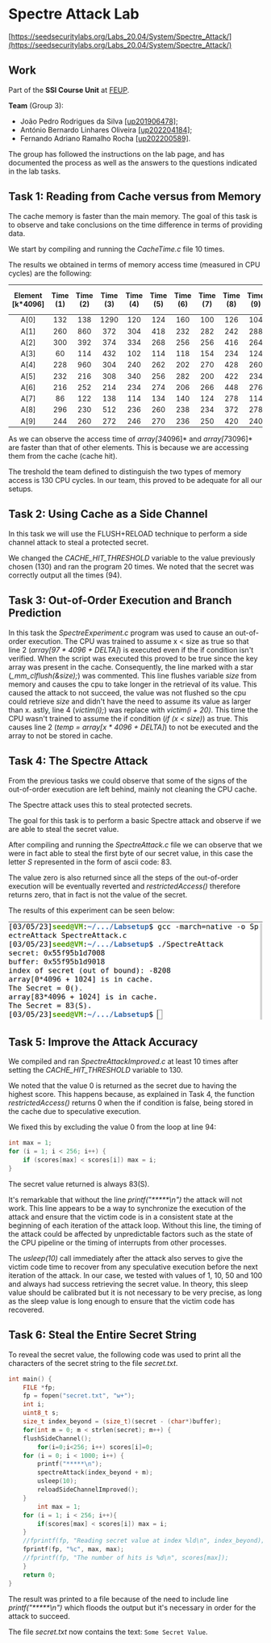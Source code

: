 # Spectre Attack Lab

[https://seedsecuritylabs.org/Labs_20.04/System/Spectre_Attack/](https://seedsecuritylabs.org/Labs_20.04/System/Spectre_Attack/)

## Work

Part of the **SSI Course Unit** at [FEUP](https://sigarra.up.pt/feup/en/WEB_PAGE.INICIAL).

**Team** (Group 3):

- João Pedro Rodrigues da Silva [[up201906478]](mailto:up201906478@edu.fe.up.pt);
- António Bernardo Linhares Oliveira [[up202204184]](mailto:up202204184@edu.fe.up.pt);
- Fernando Adriano Ramalho Rocha [[up202200589]](mailto:up202200589@edu.fe.up.pt).

The group has followed the instructions on the lab page, and has documented the process as well as the answers to the questions indicated in the lab tasks.

## Task 1: Reading from Cache versus from Memory

The cache memory is faster than the main memory. The goal of this task is to observe and take conclusions on the time difference in terms of providing data.

We start by compiling and running the *CacheTime.c* file 10 times.

The results we obtained in terms of memory access time (measured in CPU cycles) are the following:

| Element [k*4096]     | Time (1) | Time (2) | Time (3) | Time (4)     | Time (5) | Time (6)  | Time (7) | Time (8)  | Time (9) | Time (10)  | Average Time Taken |  
| :----:       |  :----:  |   :----: |  :----:  |    :----:    |   :----: |  :----:   |  :----:  |   :----:  | :----:   |   :----:   |       :----:       |
| A[0]      | 132    | 138|1290    | 120        | 124 |160     | 100    | 126|  104    | 174| **245**       |
| A[1]       |  260   | 860|372    | 304       | 418| 232     | 282    | 242| 288     | 1174| **443**        |
| A[2]       | 300    | 392|374    | 334        | 268|256     | 256    | 416| 264     | 278|   **314**   |
| A[3]       | 60    | 114|432    | 102        | 114|118     | 154    | 234| 124     | 168|      **162**   |
| A[4]       | 228    | 960| 304   | 240        | 262 |202     |  270   | 428| 260    | 308|      **346**   |
| A[5]       |   232  | 216|308    |  340       | 256|  282   | 200    | 422| 234     | 282|      **277**   |
| A[6]       | 216    | 252|214    |    234     | 274|  206    | 266    | 448| 276     | 390 |      **278**   |
| A[7]       | 86    | 122|138    |     114    | 134| 140     | 124    | 278| 114     | 168 |      **142**   |
| A[8]       | 296    | 230|512    | 236       | 260| 238     |  234  | 372| 278     |  306| **296**         |
| A[9]       | 244   | 260|272    | 246        | 270|  236    | 250    | 420| 240     | 274| **295**        |

As we can observe the access time of *array[3*4096]* and *array[7*3096]* are faster than that of other elements. This is because we are accessing them from the cache (cache hit).

The treshold the team defined to distinguish the two types of memory access is 130 CPU cycles. In our team, this proved to be adequate for all our setups.

## Task 2: Using Cache as a Side Channel

In this task we will use the FLUSH+RELOAD technique to perform a side channel attack to steal a protected secret.

We changed the *CACHE_HIT_THRESHOLD* variable to the value previously chosen (130) and ran the program 20 times. We noted that the secret was correctly output all the times (94).

## Task 3: Out-of-Order Execution and Branch Prediction

In this task the *SpectreExperiment.c* program was used to cause an out-of-order execution. The CPU was trained to assume x < size as true so that line 2 (*array[97 * 4096 + DELTA]*) is executed even if the if condition isn't verified. When the script was executed this proved to be true since the key array was present in the cache.
Consequently, the line marked with a star (*\_mm\_clflush(&size);*) was commented. This line flushes variable *size* from memory and causes the cpu to take longer in the retrieval of its value. This caused the attack to not succeed, the value was not flushed so the cpu could retrieve *size* and didn't have the need to assume its value as larger than x.
astly, line 4 (*victim(i);*) was replace with *victim(i + 20)*. This time the CPU wasn't trained to assume the if condition (*if (x < size)*) as true. This causes line 2 (*temp = array[x * 4096 + DELTA]*) to not be executed and the array to not be stored in cache.

## Task 4: The Spectre Attack

From the previous tasks we could observe that some of the signs of the out-of-order execution are left behind, mainly not cleaning the CPU cache.

The Spectre attack uses this to steal protected secrets.

The goal for this task is to perform a basic Spectre attack and observe if we are able to steal the secret value.

After compiling and running the *SpectreAttack.c* file we can observe that we were in fact able to steal the first byte of our secret value, in this case the letter *S* represented in the form of ascii code: 83.

The value zero is also returned since all the steps of the out-of-order execution will be eventually reverted and *restrictedAccess()* therefore returns zero, that in fact is not the value of the secret.

The results of this experiment can be seen below:

![result](Screenshots/SpectreAttack.png)

## Task 5: Improve the Attack Accuracy

We compiled and ran *SpectreAttackImproved.c* at least 10 times after setting the *CACHE_HIT_THRESHOLD* variable to 130.

We noted that the value 0 is returned as the secret due to having the highest score. This happens because, as explained in Task 4, the function *restrictedAccess()* returns 0 when the if condition is false, being stored in the cache due to speculative execution.

We fixed this by excluding the value 0 from the loop at line 94:

```c
int max = 1;
for (i = 1; i < 256; i++) {
    if (scores[max] < scores[i]) max = i;
}
```

The secret value returned is always 83(S).

It's remarkable that without the line *printf("*****\n")* the attack will not work. This line appears to be a way to synchronize the execution of the attack and ensure that the victim code is in a consistent state at the beginning of each iteration of the attack loop. Without this line, the timing of the attack could be affected by unpredictable factors such as the state of the CPU pipeline or the timing of interrupts from other processes.

The *usleep(10)* call immediately after the attack also serves to give the victim code time to recover from any speculative execution before the next iteration of the attack. In our case, we tested with values of 1, 10, 50 and 100 and always had success retrieving the secret value. In theory, this sleep value should be calibrated but it is not necessary to be very precise, as long as the sleep value is long enough to ensure that the victim code has recovered.

## Task 6: Steal the Entire Secret String

To reveal the secret value, the following code was used to print all the characters of the secret string to the file *secret.txt*.

```c
int main() {
    FILE *fp;
    fp = fopen("secret.txt", "w+");
    int i;
    uint8_t s;
    size_t index_beyond = (size_t)(secret - (char*)buffer);
    for(int m = 0; m < strlen(secret); m++) {
    flushSideChannel();
        for(i=0;i<256; i++) scores[i]=0;
    for (i = 0; i < 1000; i++) {
        printf("*****\n");
        spectreAttack(index_beyond + m);
        usleep(10);
        reloadSideChannelImproved();
    }
        int max = 1;
    for (i = 1; i < 256; i++){
        if(scores[max] < scores[i]) max = i;
    }
    //fprintf(fp, "Reading secret value at index %ld\n", index_beyond);
    fprintf(fp, "%c", max, max);
    //fprintf(fp, "The number of hits is %d\n", scores[max]);
    }
    return 0;
}
```

The result was printed to a file because of the need to include line *printf("*****\n")* which floods the output but it's necessary in order for the attack to succeed.

The file *secret.txt* now contains the text: `Some Secret Value`.

